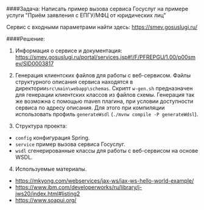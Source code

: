 ####Задача:
Написать пример вызова сервиса Госуслуг на примере услуги "Приём заявления с ЕПГУ/МФЦ от юридических лиц"
 
Сервис с входными параметрами найти здесь: https://smev.gosuslugi.ru/

####Решение:

1. Информация о сервисе и документация: https://smev.gosuslugi.ru/portal/services.jsp#!/F/PFREPGU/1.00/p00smev/SID0003817

2. Генерация клиентских файлов для работы с веб-сервисом.
   Файлы структурного описания сервиса находятся в директории`src\main\webapp\schemas`.
   Скрипт `w-gen.sh` предназначен для генерации клиентских классов из файлов схемы.
   Генерация так же возможна с помощью maven плагина, при условии доступности сервиса по адресу описания. 
   Для этого при компиляции использовать профиль `generateWsdl` (`./mvnw compile -P generateWdsl`).

3. Структура проекта:
- `config` конфигурация Spring.
- `service` пример вызова сервиса Госуслуг.
- `wsdl` сгенерированные классы для работы с веб-сервисом на основе WSDL.     

4. Используемые материалы.
- https://mkyong.com/webservices/jax-ws/jax-ws-hello-world-example/
- https://www.ibm.com/developerworks/ru/library/j-jws20/index.html#listing2
- https://www.soapui.org/
   
   